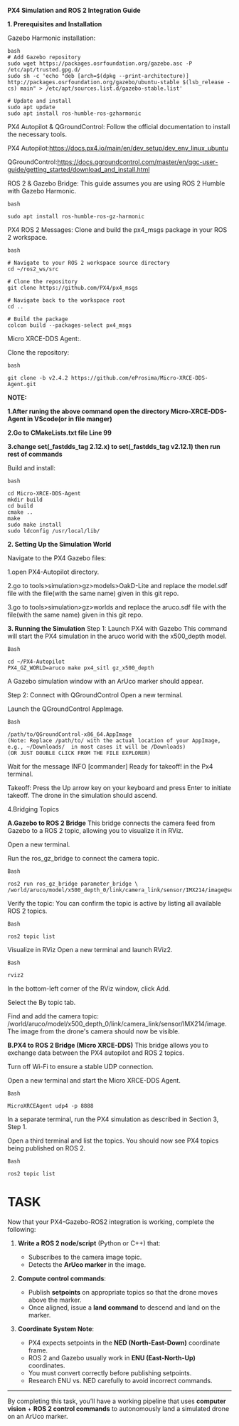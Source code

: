 ****PX4 Simulation and ROS 2 Integration Guide****

**1. Prerequisites and Installation**


Gazebo Harmonic installation:
```
bash
# Add Gazebo repository
sudo wget https://packages.osrfoundation.org/gazebo.asc -P /etc/apt/trusted.gpg.d/
sudo sh -c 'echo "deb [arch=$(dpkg --print-architecture)] http://packages.osrfoundation.org/gazebo/ubuntu-stable $(lsb_release -cs) main" > /etc/apt/sources.list.d/gazebo-stable.list'

# Update and install
sudo apt update
sudo apt install ros-humble-ros-gzharmonic
```


PX4 Autopilot & QGroundControl:
Follow the official documentation to install the necessary tools.

PX4 Autopilot:https://docs.px4.io/main/en/dev_setup/dev_env_linux_ubuntu

QGroundControl:https://docs.qgroundcontrol.com/master/en/qgc-user-guide/getting_started/download_and_install.html

ROS 2 & Gazebo Bridge:
This guide assumes you are using ROS 2 Humble with Gazebo Harmonic.
```
bash

sudo apt install ros-humble-ros-gz-harmonic
```




PX4 ROS 2 Messages:
Clone and build the px4_msgs package in your ROS 2 workspace.
```
bash

# Navigate to your ROS 2 workspace source directory
cd ~/ros2_ws/src

# Clone the repository
git clone https://github.com/PX4/px4_msgs

# Navigate back to the workspace root
cd ..

# Build the package
colcon build --packages-select px4_msgs
```






Micro XRCE-DDS Agent:.

Clone the repository:



```
bash

git clone -b v2.4.2 https://github.com/eProsima/Micro-XRCE-DDS-Agent.git
```

**NOTE:**

**1.After runing the above command open the directory Micro-XRCE-DDS-Agent in VScode(or in file manger)**


**2.Go to CMakeLists.txt file  Line 99** 


**3.change set(_fastdds_tag 2.12.x) to set(_fastdds_tag v2.12.1) then run rest of commands**


Build and install:


```
bash

cd Micro-XRCE-DDS-Agent
mkdir build
cd build
cmake ..
make
sudo make install
sudo ldconfig /usr/local/lib/
```






**2. Setting Up the Simulation World**

Navigate to the PX4 Gazebo files:


1.open PX4-Autopilot directory.


2.go to tools>simulation>gz>models>OakD-Lite and replace the model.sdf file with the file(with the same name) given in this git repo.


3.go to tools>simulation>gz>worlds and replace the aruco.sdf file with the file(with the same name) given in this git repo.






**3. Running the Simulation**
Step 1: Launch PX4 with Gazebo
This command will start the PX4 simulation in the aruco world with the x500_depth model.
```
Bash

cd ~/PX4-Autopilot
PX4_GZ_WORLD=aruco make px4_sitl gz_x500_depth
```
A Gazebo simulation window with an ArUco marker should appear.

Step 2: Connect with QGroundControl
Open a new terminal.

Launch the QGroundControl AppImage.
```
Bash

/path/to/QGroundControl-x86_64.AppImage
(Note: Replace /path/to/ with the actual location of your AppImage, e.g., ~/Downloads/  in most cases it will be /Downloads)
(OR JUST DOUBLE CLICK FROM THE FILE EXPLORER)
```
Wait for the message INFO [commander] Ready for takeoff! in the Px4 terminal.

Takeoff: Press the Up arrow key on your keyboard and press Enter to initiate takeoff. The drone in the simulation should ascend.







4.Bridging Topics


**A.Gazebo to ROS 2 Bridge**
This bridge connects the camera feed from Gazebo to a ROS 2 topic, allowing you to visualize it in RViz.

Open a new terminal.

Run the ros_gz_bridge to connect the camera topic.
```
Bash

ros2 run ros_gz_bridge parameter_bridge \
/world/aruco/model/x500_depth_0/link/camera_link/sensor/IMX214/image@sensor_msgs/msg/Image@gz.msgs.Image
```
Verify the topic: You can confirm the topic is active by listing all available ROS 2 topics.
```
Bash

ros2 topic list
```
Visualize in RViz
Open a new terminal and launch RViz2.
```
Bash

rviz2
```
In the bottom-left corner of the RViz window, click Add.

Select the By topic tab.

Find and add the camera topic: /world/aruco/model/x500_depth_0/link/camera_link/sensor/IMX214/image. 
The image from the drone's camera should now be visible.




**B.PX4 to ROS 2 Bridge (Micro XRCE-DDS)**
This bridge allows you to exchange data between the PX4 autopilot and ROS 2 topics.

Turn off Wi-Fi to ensure a stable UDP connection.

Open a new terminal and start the Micro XRCE-DDS Agent.
```
Bash

MicroXRCEAgent udp4 -p 8888
```
In a separate terminal, run the PX4 simulation as described in Section 3, Step 1.

Open a third terminal and list the topics. You should now see PX4 topics being published on ROS 2.
```
Bash

ros2 topic list

```

# TASK

Now that your PX4-Gazebo-ROS2 integration is working, complete the following:

1. **Write a ROS 2 node/script** (Python or C++) that:  
   - Subscribes to the camera image topic.  
   - Detects the **ArUco marker** in the image.  

2. **Compute control commands**:  
   - Publish **setpoints** on appropriate topics so that the drone moves above the marker.  
   - Once aligned, issue a **land command** to descend and land on the marker.  

3. **Coordinate System Note**:  
   - PX4 expects setpoints in the **NED (North-East-Down)** coordinate frame.  
   - ROS 2 and Gazebo usually work in **ENU (East-North-Up)** coordinates.  
   - You must convert correctly before publishing setpoints.  
   - Research ENU vs. NED carefully to avoid incorrect commands.  

---

By completing this task, you’ll have a working pipeline that uses **computer vision** + **ROS 2 control commands** to autonomously land a simulated drone on an ArUco marker.  
